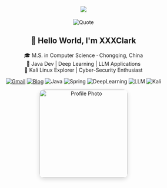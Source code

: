 <h1 align="center">
  <a href="https://sunguoqi.com">
    <img src="https://readme-typing-svg.herokuapp.com/?lines=Code%2C%20Coffee%2C%20Repeat&center=true&size=27&width=380&height=45&vCenter=true&color=007CF0→00DFD8&duration=2000&pause=500">
  </a>
</h1>

<p align="center">
  <img src="https://quotes-github-readme.vercel.app/api?type=horizontal&theme=dark" alt="Quote"/>
</p>

<h2 align="center">👋 Hello World, I'm <strong>XXXClark</strong></h2>
<p align="center">
  🎓 M.S. in Computer Science · Chongqing, China<br>
  🔧 Java Dev | Deep Learning | LLM Applications<br>
  🐉 Kali Linux Explorer | Cyber-Security Enthusiast
</p>

<p align="center">
  <a href="mailto:clarkakaxxx@gmail.com"><img src="https://img.shields.io/badge/Gmail-EA4335?style=flat&logo=gmail&logoColor=white" alt="Gmail"/></a>
  <a href="https://bento.me/xxx-0425"><img src="https://img.shields.io/badge/Blog-0078D4?style=flat&logo=wordpress&logoColor=white" alt="Blog"/></a>
  <img src="https://img.shields.io/badge/Language-Java-ED8B00?style=flat&logo=java&logoColor=white" alt="Java"/>
  <img src="https://img.shields.io/badge/Framework-Spring-6DB33F?style=flat&logo=spring&logoColor=white" alt="Spring"/>
  <img src="https://img.shields.io/badge/AI-DeepLearning-FF6F00?style=flat&logo=tensorflow&logoColor=white" alt="DeepLearning"/>
  <img src="https://img.shields.io/badge/LLM-RAG%20%7C%20Agent-00BFFF?style=flat&logo=openai&logoColor=white" alt="LLM"/>
  <img src="https://img.shields.io/badge/OS-Kali-557C94?style=flat&logo=kalilinux&logoColor=white" alt="Kali"/>
</p>

<p align="center">
  <img src="https://youke1.picui.cn/s1/2025/10/27/68ff5121c7a11.jpg" width="240" style="border-radius:12px; box-shadow:0 4px 12px rgba(0,0,0,.15);" alt="Profile Photo"/>
</p>

